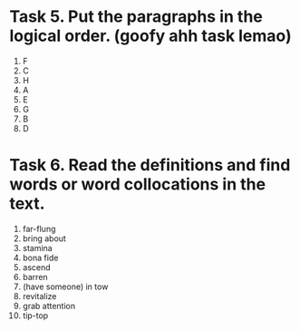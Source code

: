 # Task 5. Put the paragraphs in the logical order. (goofy ahh task lemao)
1) F
2) C
3) H
4) A
5) E
6) G
7) B
8) D
# Task 6. Read the definitions and find words or word collocations in the text.
1) far-flung
2) bring about
3) stamina
4) bona fide
5) ascend
6) barren
7) (have someone) in tow
8) revitalize
9) grab attention
10) tip-top
